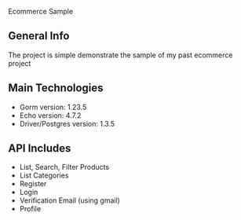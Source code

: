 Ecommerce Sample

## General Info
The project is simple demonstrate the sample of my past ecommerce project 

## Main Technologies
* Gorm version: 1.23.5
* Echo version: 4.7.2
* Driver/Postgres version: 1.3.5

## API Includes
* List, Search, Filter Products
* List Categories
* Register
* Login
* Verification Email (using gmail)
* Profile